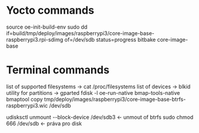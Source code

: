 # Yocto commands
source oe-init-build-env
sudo dd if=build/tmp/deploy/images/raspberrypi3/core-image-base-raspberrypi3.rpi-sdimg of=/dev/sdb status=progress
bitbake core-image-base

# Terminal commands
list of supported filesystems -> cat /proc/filesystems
list of devices -> blkid
utility for partitions -> gparted
fdisk -l
oe-run-native bmap-tools-native bmaptool copy tmp/deploy/images/raspberrypi3/core-image-base-btrfs-raspberrypi3.wic /dev/sdb

udisksctl unmount --block-device /dev/sdb3 <- unmout of btrfs
sudo chmod 666 /dev/sdb <- práva pro disk